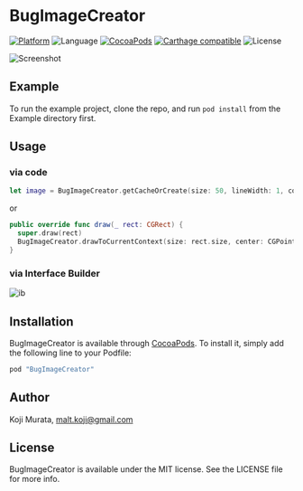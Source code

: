 # BugImageCreator

[![Platform](https://img.shields.io/cocoapods/p/BugImageCreator.svg?style=flat)](http://cocoapods.org/pods/BugImageCreator)
![Language](https://img.shields.io/badge/language-Swift%205-orange.svg)
[![CocoaPods](https://img.shields.io/cocoapods/v/BugImageCreator.svg?style=flat)](http://cocoapods.org/pods/BugImageCreator)
[![Carthage compatible](https://img.shields.io/badge/Carthage-compatible-4BC51D.svg?style=flat)](https://github.com/Carthage/Carthage)
![License](https://img.shields.io/github/license/malt03/BugImageCreator.svg?style=flat)

![Screenshot](https://raw.githubusercontent.com/malt03/BugImageCreator/master/Screenshot.png)

## Example

To run the example project, clone the repo, and run `pod install` from the Example directory first.

## Usage

### via code

```swift
let image = BugImageCreator.getCacheOrCreate(size: 50, lineWidth: 1, color: .blackColor())
```

or

```swift
public override func draw(_ rect: CGRect) {
  super.draw(rect)
  BugImageCreator.drawToCurrentContext(size: rect.size, center: CGPoint(x: rect.width / 2, y: rect.height / 2), lineWidth: 1, color: .blackColor())
}
```

### via Interface Builder
![ib](https://github.com/malt03/BugImageCreator/blob/master/README/InterfaceBuilder.png?raw=true)

## Installation

BugImageCreator is available through [CocoaPods](http://cocoapods.org). To install
it, simply add the following line to your Podfile:

```ruby
pod "BugImageCreator"
```

## Author

Koji Murata, malt.koji@gmail.com

## License

BugImageCreator is available under the MIT license. See the LICENSE file for more info.
